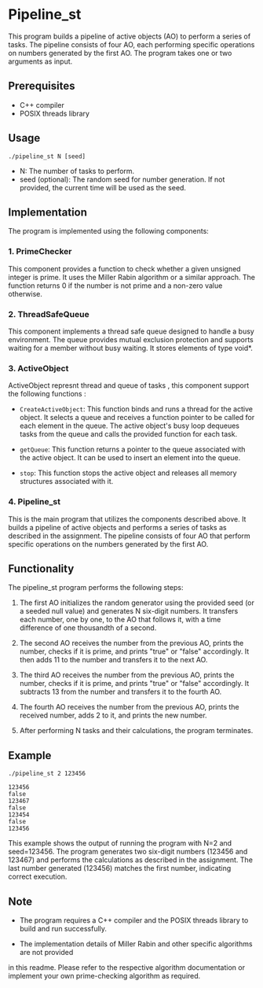 # Pipeline_st

This program builds a pipeline of active objects (AO) to perform a series of tasks. The pipeline consists of four AO, each performing specific operations on numbers generated by the first AO. The program takes one or two arguments as input.

## Prerequisites
- C++ compiler
- POSIX threads library

## Usage
```
./pipeline_st N [seed]
```

- N: The number of tasks to perform.
- seed (optional): The random seed for number generation. If not provided, the current time will be used as the seed.

## Implementation

The program is implemented using the following components:

### 1. PrimeChecker

This component provides a function to check whether a given unsigned integer is prime. It uses the Miller Rabin algorithm or a similar approach. The function returns 0 if the number is not prime and a non-zero value otherwise.

### 2. ThreadSafeQueue

This component implements a thread safe queue designed to handle a busy environment. The queue provides mutual exclusion protection and supports waiting for a member without busy waiting. It stores elements of type void*.

### 3. ActiveObject

ActiveObject represnt thread and queue of tasks , this component support the following functions :

- `CreateActiveObject`: This function binds and runs a thread for the active object. It selects a queue and receives a function pointer to be called for each element in the queue. The active object's busy loop dequeues tasks from the queue and calls the provided function for each task.

- `getQueue`: This function returns a pointer to the queue associated with the active object. It can be used to insert an element into the queue.

- `stop`: This function stops the active object and releases all memory structures associated with it.

### 4. Pipeline_st

This is the main program that utilizes the components described above. It builds a pipeline of active objects and performs a series of tasks as described in the assignment. The pipeline consists of four AO that perform specific operations on the numbers generated by the first AO.

## Functionality

The pipeline_st program performs the following steps:

1. The first AO initializes the random generator using the provided seed (or a seeded null value) and generates N six-digit numbers. It transfers each number, one by one, to the AO that follows it, with a time difference of one thousandth of a second.

2. The second AO receives the number from the previous AO, prints the number, checks if it is prime, and prints "true" or "false" accordingly. It then adds 11 to the number and transfers it to the next AO.

3. The third AO receives the number from the previous AO, prints the number, checks if it is prime, and prints "true" or "false" accordingly. It subtracts 13 from the number and transfers it to the fourth AO.

4. The fourth AO receives the number from the previous AO, prints the received number, adds 2 to it, and prints the new number.

5. After performing N tasks and their calculations, the program terminates.

## Example

```
./pipeline_st 2 123456

123456
false
123467
false
123454
false
123456
```

This example shows the output of running the program with N=2 and seed=123456. The program generates two six-digit numbers (123456 and 123467) and performs the calculations as described in the assignment. The last number generated (123456) matches the first number, indicating correct execution.

## Note

- The program requires a C++ compiler and the POSIX threads library to build and run successfully.

- The implementation details of Miller Rabin and other specific algorithms are not provided

 in this readme. Please refer to the respective algorithm documentation or implement your own prime-checking algorithm as required.
